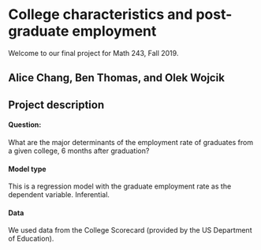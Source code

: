 # College characteristics and post-graduate employment

Welcome to our final project for Math 243, Fall 2019. 

## Alice Chang, Ben Thomas, and Olek Wojcik

## Project description

#### Question: 

What are the major determinants of the employment rate of graduates from a given college, 6 months after graduation? 

#### Model type

This is a regression model with the graduate employment rate as the dependent variable. Inferential.

#### Data

We used data from the College Scorecard (provided by the US Department of Education).
